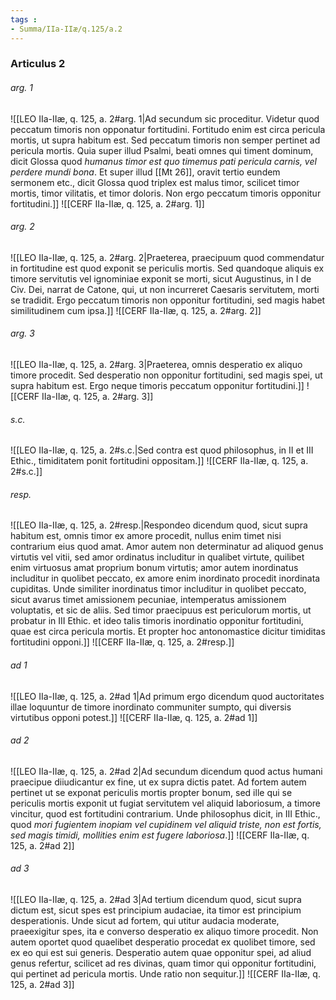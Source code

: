 ```yaml
---
tags : 
- Summa/IIa-IIæ/q.125/a.2
---
```


### Articulus 2

###### arg. 1
![[LEO IIa-IIæ, q. 125, a. 2#arg. 1|Ad secundum sic proceditur. Videtur quod peccatum timoris non opponatur fortitudini. Fortitudo enim est circa pericula mortis, ut supra habitum est. Sed peccatum timoris non semper pertinet ad pericula mortis. Quia super illud Psalmi, beati omnes qui timent dominum, dicit Glossa quod *humanus timor est quo timemus pati pericula carnis, vel perdere mundi bona*. Et super illud [[Mt 26]], oravit tertio eundem sermonem etc., dicit Glossa quod triplex est malus timor, scilicet timor mortis, timor vilitatis, et timor doloris. Non ergo peccatum timoris opponitur fortitudini.]]
![[CERF IIa-IIæ, q. 125, a. 2#arg. 1]]

###### arg. 2
![[LEO IIa-IIæ, q. 125, a. 2#arg. 2|Praeterea, praecipuum quod commendatur in fortitudine est quod exponit se periculis mortis. Sed quandoque aliquis ex timore servitutis vel ignominiae exponit se morti, sicut Augustinus, in I de Civ. Dei, narrat de Catone, qui, ut non incurreret Caesaris servitutem, morti se tradidit. Ergo peccatum timoris non opponitur fortitudini, sed magis habet similitudinem cum ipsa.]]
![[CERF IIa-IIæ, q. 125, a. 2#arg. 2]]

###### arg. 3
![[LEO IIa-IIæ, q. 125, a. 2#arg. 3|Praeterea, omnis desperatio ex aliquo timore procedit. Sed desperatio non opponitur fortitudini, sed magis spei, ut supra habitum est. Ergo neque timoris peccatum opponitur fortitudini.]]
![[CERF IIa-IIæ, q. 125, a. 2#arg. 3]]

###### s.c.
![[LEO IIa-IIæ, q. 125, a. 2#s.c.|Sed contra est quod philosophus, in II et III Ethic., timiditatem ponit fortitudini oppositam.]]
![[CERF IIa-IIæ, q. 125, a. 2#s.c.]]

###### resp.
![[LEO IIa-IIæ, q. 125, a. 2#resp.|Respondeo dicendum quod, sicut supra habitum est, omnis timor ex amore procedit, nullus enim timet nisi contrarium eius quod amat. Amor autem non determinatur ad aliquod genus virtutis vel vitii, sed amor ordinatus includitur in qualibet virtute, quilibet enim virtuosus amat proprium bonum virtutis; amor autem inordinatus includitur in quolibet peccato, ex amore enim inordinato procedit inordinata cupiditas. Unde similiter inordinatus timor includitur in quolibet peccato, sicut avarus timet amissionem pecuniae, intemperatus amissionem voluptatis, et sic de aliis. Sed timor praecipuus est periculorum mortis, ut probatur in III Ethic. et ideo talis timoris inordinatio opponitur fortitudini, quae est circa pericula mortis. Et propter hoc antonomastice dicitur timiditas fortitudini opponi.]]
![[CERF IIa-IIæ, q. 125, a. 2#resp.]]

###### ad 1
![[LEO IIa-IIæ, q. 125, a. 2#ad 1|Ad primum ergo dicendum quod auctoritates illae loquuntur de timore inordinato communiter sumpto, qui diversis virtutibus opponi potest.]]
![[CERF IIa-IIæ, q. 125, a. 2#ad 1]]

###### ad 2
![[LEO IIa-IIæ, q. 125, a. 2#ad 2|Ad secundum dicendum quod actus humani praecipue diiudicantur ex fine, ut ex supra dictis patet. Ad fortem autem pertinet ut se exponat periculis mortis propter bonum, sed ille qui se periculis mortis exponit ut fugiat servitutem vel aliquid laboriosum, a timore vincitur, quod est fortitudini contrarium. Unde philosophus dicit, in III Ethic., quod *mori fugientem inopiam vel cupidinem vel aliquid triste, non est fortis, sed magis timidi, mollities enim est fugere laboriosa*.]]
![[CERF IIa-IIæ, q. 125, a. 2#ad 2]]

###### ad 3
![[LEO IIa-IIæ, q. 125, a. 2#ad 3|Ad tertium dicendum quod, sicut supra dictum est, sicut spes est principium audaciae, ita timor est principium desperationis. Unde sicut ad fortem, qui utitur audacia moderate, praeexigitur spes, ita e converso desperatio ex aliquo timore procedit. Non autem oportet quod quaelibet desperatio procedat ex quolibet timore, sed ex eo qui est sui generis. Desperatio autem quae opponitur spei, ad aliud genus refertur, scilicet ad res divinas, quam timor qui opponitur fortitudini, qui pertinet ad pericula mortis. Unde ratio non sequitur.]]
![[CERF IIa-IIæ, q. 125, a. 2#ad 3]]

